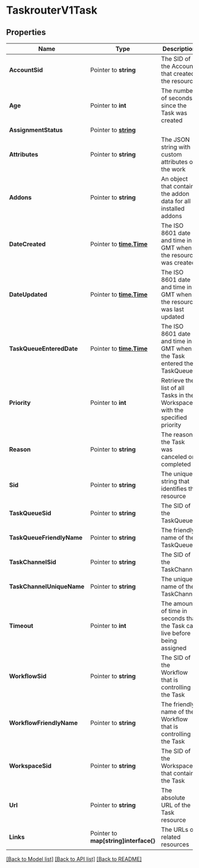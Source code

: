 # TaskrouterV1Task

## Properties

Name | Type | Description | Notes
------------ | ------------- | ------------- | -------------
**AccountSid** | Pointer to **string** | The SID of the Account that created the resource |
**Age** | Pointer to **int** | The number of seconds since the Task was created |
**AssignmentStatus** | Pointer to [**string**](TaskEnumStatus.md) |  |
**Attributes** | Pointer to **string** | The JSON string with custom attributes of the work |
**Addons** | Pointer to **string** | An object that contains the addon data for all installed addons |
**DateCreated** | Pointer to [**time.Time**](time.Time.md) | The ISO 8601 date and time in GMT when the resource was created |
**DateUpdated** | Pointer to [**time.Time**](time.Time.md) | The ISO 8601 date and time in GMT when the resource was last updated |
**TaskQueueEnteredDate** | Pointer to [**time.Time**](time.Time.md) | The ISO 8601 date and time in GMT when the Task entered the TaskQueue. |
**Priority** | Pointer to **int** | Retrieve the list of all Tasks in the Workspace with the specified priority |
**Reason** | Pointer to **string** | The reason the Task was canceled or completed |
**Sid** | Pointer to **string** | The unique string that identifies the resource |
**TaskQueueSid** | Pointer to **string** | The SID of the TaskQueue |
**TaskQueueFriendlyName** | Pointer to **string** | The friendly name of the TaskQueue |
**TaskChannelSid** | Pointer to **string** | The SID of the TaskChannel |
**TaskChannelUniqueName** | Pointer to **string** | The unique name of the TaskChannel |
**Timeout** | Pointer to **int** | The amount of time in seconds that the Task can live before being assigned |
**WorkflowSid** | Pointer to **string** | The SID of the Workflow that is controlling the Task |
**WorkflowFriendlyName** | Pointer to **string** | The friendly name of the Workflow that is controlling the Task |
**WorkspaceSid** | Pointer to **string** | The SID of the Workspace that contains the Task |
**Url** | Pointer to **string** | The absolute URL of the Task resource |
**Links** | Pointer to **map[string]interface{}** | The URLs of related resources |

[[Back to Model list]](../README.md#documentation-for-models) [[Back to API list]](../README.md#documentation-for-api-endpoints) [[Back to README]](../README.md)


